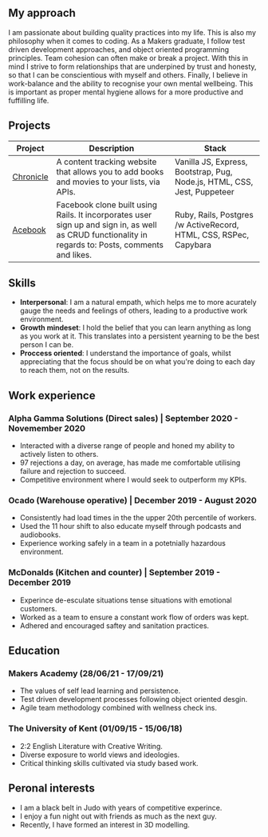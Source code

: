 ## My approach

I am passionate about building quality practices into my life. This is also my philosophy when it comes to coding. As a Makers graduate, I follow test driven development approaches, and object oriented programming principles. Team cohesion can often make or break a project. With this in mind I strive to form relationships that are underpined by trust and honesty, so that I can be conscientious with myself and others. Finally, I believe in work-balance and the ability to recognise your own mental wellbeing. This is important as proper mental hygiene allows for a more productive and fuffilling life. 

## Projects
Project | Description | Stack 
--- | --- | --- 
[Chronicle](https://github.com/William-Young-97/chronicle-content-tracker) | A content tracking website that allows you to add books and movies to your lists, via APIs.| Vanilla JS, Express, Bootstrap, Pug, Node.js, HTML, CSS, Jest, Puppeteer
[Acebook]( https://github.com/William-Young-97/acebook-danger-noodles) | Facebook clone built using Rails. It incorporates user sign up and sign in, as well as CRUD functionality in regards to: Posts, comments and likes.| Ruby, Rails,  Postgres /w ActiveRecord, HTML, CSS, RSPec, Capybara

## Skills
- **Interpersonal**: I am a natural empath, which helps me to more acurately gauge the needs and feelings of others, leading to a productive work environment.
- **Growth mindeset**: I hold the belief that you can learn anything as long as you work at it. This translates into a persistent yearning to be the best person I can be.
- **Proccess oriented**: I understand the importance of goals, whilst appreciating that the focus should be on what you're doing to each day to reach them, not on the results.  

## Work experience
### Alpha Gamma Solutions (Direct sales) | September 2020 - Novemember 2020
- Interacted with a diverse range of people and honed my ability to actively listen to others.
- 97 rejections a day, on average, has made me comfortable utilising failure and rejection to succeed.
- Competitive environment where I would seek to outperform my KPIs.

### Ocado (Warehouse operative) | December 2019 - August 2020
- Consistently had load times in the the upper 20th percentile of workers.
- Used the 11 hour shift to also educate myself through podcasts and audiobooks.
- Experience working safely in a team in a potetnially hazardous environment.

### McDonalds (Kitchen and counter) | September 2019 - December 2019
- Experince de-esculate situations tense situations with emotional customers.
- Worked as a team to ensure a constant work flow of orders was kept.
- Adhered and encouraged saftey and sanitation practices.

## Education
### Makers Academy (28/06/21 - 17/09/21)
- The values of self lead learning and persistence.
- Test driven development processes following object oriented desgin.
- Agile team methodology combined with wellness check ins.

### The University of Kent (01/09/15 - 15/06/18)
- 2:2 English Literature with Creative Writing.
- Diverse exposure to world views and ideologies.
- Critical thinking skills cultivated via study based work.

## Peronal interests
- I am a black belt in Judo with years of competitive experince.
- I enjoy a fun night out with friends as much as the next guy.
- Recently, I have formed an interest in 3D modelling.
